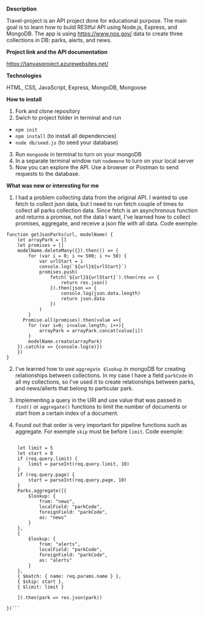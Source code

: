 
**Description**

Travel-project is an API project done for educational purpose. The main goal is to learn how to build REStful API using Node.js, Express, and MongoDB. 
The app is using https://www.nps.gov/ data to create three collections in DB: parks, alerts, and news. 

**Project link and the API documentation**

 https://tanyasproject.azurewebsites.net/

**Technologies**

HTML, CSS, JavaScript, Express, MongoDB, Mongoose

**How to install**

1.	Fork and clone repository
2.	Swich to project folder in terminal and run
-	`npm init`
-	`npm install` (to install all dependencies)
-	`node db/seed.js` (to seed your database)
3.	 Run `mongoode` in terminal to turn on your mongoDB
4.	In a separate terminal window run `nodemone` to turn on your local 
 server
5.	Now you can explore the API. Use a browser or Postman to send requests to the database.

**What was new or interesting for me**

1. I had a problem collecting data from the original API. I wanted to use fetch to collect json data, but I need to run fetch couple of times to collect all parks collection data. Since fetch is an asynchronous function and returns a promise, not the data I want, I've learned how to collect promises, aggregate, and receive a json file with all data.
Code exemple:
```
function getJsonParks(url, modelName) {
    let arrayPark = []
    let promises = []
    modelName.deleteMany({}).then(() => {
        for (var i = 0; i <= 500; i += 50) {
            var urlStart = i
            console.log(`${url}${urlStart}`)
            promises.push(
                fetch(`${url}${urlStart}`).then(res => {
                    return res.json()
                }).then(json => {
                    console.log(json.data.length)
                    return json.data
                })
            )
        }  
      Promise.all(promises).then(value =>{
        for (var i=0; i<value.length; i++){
            arrayPark = arrayPark.concat(value[i])
        }
        modelName.create(arrayPark)
    }).catch(e => {console.log(e)})
    })
}
```
2. I've learned how to use `aggregate $lookup` in mongoDB for creating relationships between collections. In my case I have a field `parkCode` in all my collections, so I've used it to create relationships between parks, and news/allerts that belong to particular park.

3.  Implementing a query in the URI and use value that was passed in `find()` or `aggregate()` functions to limit the number of documents or start from a certain index of a document.

4. Found out that order is very important for pipeline functions such as aggregate. For exemple `skip` must be before `limit`.
Code exemple:

```router.get("/name/:name", (req, res) => {

    let limit = 5
    let start = 0
    if (req.query.limit) {
        limit = parseInt(req.query.limit, 10)
    }
    if (req.query.page) {
        start = parseInt(req.query.page, 10)
    }
    Parks.aggregate([{
        $lookup: {
            from: "news",
            localField: "parkCode",
            foreignField: "parkCode",
            as: "news"
        }
    },
    {
        $lookup: {
            from: "alerts",
            localField: "parkCode",
            foreignField: "parkCode",
            as: "alerts"
        }
    },
    { $match: { name: req.params.name } },
    { $skip: start },
    { $limit: limit }
    
    ]).then(park => res.json(park))

})```









 
